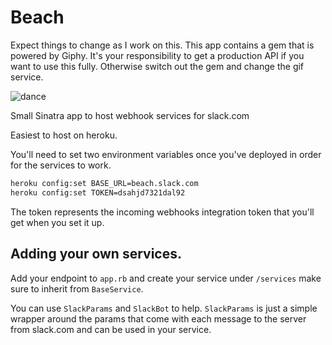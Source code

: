Beach
============

Expect things to change as I work on this. This app contains a gem that is powered by Giphy. It's your responsibility to get a production API if you want to use this fully. Otherwise switch out the gem and change the gif service. 

![dance](http://c.willrax.com/U5ss/Screen%20Shot%202014-02-25%20at%207.33.33%20am.png)

Small Sinatra app to host webhook services for slack.com

Easiest to host on heroku.

You'll need to set two environment variables once you've deployed in order for the services to work.

```bash
heroku config:set BASE_URL=beach.slack.com
heroku config:set TOKEN=dsahjd7321dal92
```

The token represents the incoming webhooks integration token that you'll get when you set it up.

## Adding your own services.

Add your endpoint to `app.rb` and create your service under `/services` make sure to inherit from `BaseService`.

You can use `SlackParams` and `SlackBot` to help. `SlackParams` is just a simple wrapper around the params that come
with each message to the server from slack.com and can be used in your service.
